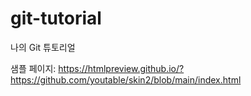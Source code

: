 # git-tutorial
나의 Git 튜토리얼

샘플 페이지:
https://htmlpreview.github.io/?https://github.com/youtable/skin2/blob/main/index.html
